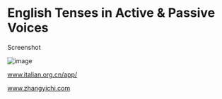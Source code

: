 # English Tenses in Active & Passive Voices

Screenshot

![image](https://github.com/bg1fpx/english-tenses/blob/main/screenshot.gif)

www.italian.org.cn/app/

www.zhangyichi.com
